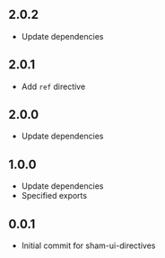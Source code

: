 ## 2.0.2
* Update dependencies

## 2.0.1
* Add `ref` directive

## 2.0.0
* Update dependencies

## 1.0.0
* Update dependencies
* Specified exports

## 0.0.1 
* Initial commit for sham-ui-directives
